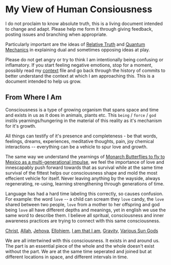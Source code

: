 # My View of Human Consiousness

I do not proclaim to know absolute truth, this is a living document intended to change and adapt.  Please help me form it through giving feedback, posting issues and branching when appropriate.  

Particularly important are the ideas of [Relative Truth](https://en.wikipedia.org/wiki/Relativism) and [Quantum Mechanics](https://en.wikipedia.org/wiki/Quantum_mechanics) in explaining dual and sometimes opposing ideas at play.

Please do not get angry or try to think I am intentionally being confusing or inflamatory. If you start feeling negative emotions, stop for a moment, possibly read my [context](./context.md) file and go back through the history of commits to better understand the context at which I am approaching this. This is a document intended to help us grow.

## From Where I Am
Consciousness is a type of growing organism that spans space and time and exists in us as it does in animals, plants etc.  This `being` / `force` / `god` instils yearnings/hungering in the material of this reality as it's mechanism for it's growth. 

All things can testify of it's presence and completeness - be that words, feelings, dreams, experiences, meditative thoughts, pain, joy chemical interactions -- everything can be a vehicle to spur love and growth.  

The same way we understand the yearnings of [Monarch Butterflies to fly to Mexico as a multi-generational impulse](https://en.wikipedia.org/wiki/Monarch_butterfly), we feel the importance of love and innescapably push forward towards that as survival while at the same time survival of the fittest helps our consciousness shape and mold the most effecient vehicle for itself.  Never leaving anything by the wayside, always regenerating, re-using, learning strengthening through generations of time.  

Language has had a hard time labeling this correctly, so causes confusion.  For example: the word `love` -- a child can scream they `love` candy, the `love` shared between two people, `love` from a mother to her offspring and god being `love` all have different depths and meanings, yet in english we use the same word to describe them.  I believe all spritual, consciousness and inner awareness practices are trying to connect with this same consciousness. 

[Christ](https://en.wikipedia.org/wiki/Jesus), [Allah](https://en.wikipedia.org/wiki/Allah), [Jehova](https://en.wikipedia.org/wiki/Jehovah), [Ellohiem](https://en.wikipedia.org/wiki/Elohim), [I am that I am](https://en.wikipedia.org/wiki/I_Am_that_I_Am), [Gravity](https://touchysubjects.wordpress.com/2016/01/25/gravity-is-love-love-is-gravity/), [Various Sun Gods](https://en.wikipedia.org/wiki/List_of_solar_deities) 

We are all intertwined with this consciousness.  It exists in and around us. The part is an essential piece of the whole and the whole doesn't exist without the part. We are at the same time seperated and joined but at different locations in space, and different intervals in time.
